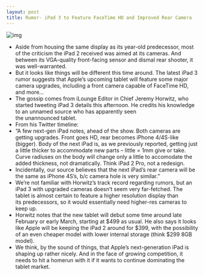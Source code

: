 ```yaml
---
layout: post
title: Rumor- iPad 3 to Feature FaceTime HD and Improved Rear Camera
---
```

![img](http://media.idownloadblog.com/wp-content/uploads/2012/01/ipad-2-camera.jpg)
* Aside from housing the same display as its year-old predecessor, most of the criticism the iPad 2 received was aimed at its cameras. And between its VGA-quality front-facing sensor and dismal rear shooter, it was well-warranted.
* But it looks like things will be different this time around. The latest iPad 3 rumor suggests that Apple’s upcoming tablet will feature some major camera upgrades, including a front camera capable of FaceTime HD, and more…
* The gossip comes from iLounge Editor in Chief Jeremy Horwitz, who started tweeting iPad 3 details this afternoon. He credits his knowledge to an unnamed source who has apparently seen the unannounced tablet.
* From his Twitter timeline:
* “A few next-gen iPad notes, ahead of the show. Both cameras are getting upgrades. Front goes HD, rear becomes iPhone 4/4S-like (bigger). Body of the next iPad is, as we previously reported, getting just a little thicker to accommodate new parts – little = 1mm give or take. Curve radiuses on the body will change only a little to accomodate the added thickness, not dramatically. Think iPad 2 Pro, not a redesign.
* Incidentally, our source believes that the next iPad’s rear camera will be the same as iPhone 4S’s, b/c camera hole is very similar.”
* We’re not familiar with Horwitz’s track record regarding rumors, but an iPad 3 with upgraded cameras doesn’t seem very far-fetched. The tablet is almost certain to feature a higher resolution display than its predecessors, so it would essentially need higher-res cameras to keep up.
* Horwitz notes that the new tablet will debut some time around late February or early March, starting at $499 as usual. He also says it looks like Apple will be keeping the iPad 2 around for $399, with the possibility of an even cheaper model with lower internal storage (think $299 8GB model).
* We think, by the sound of things, that Apple’s next-generation iPad is shaping up rather nicely. And in the face of growing competition, it needs to hit a homerun with it if it wants to continue dominating the tablet market.

